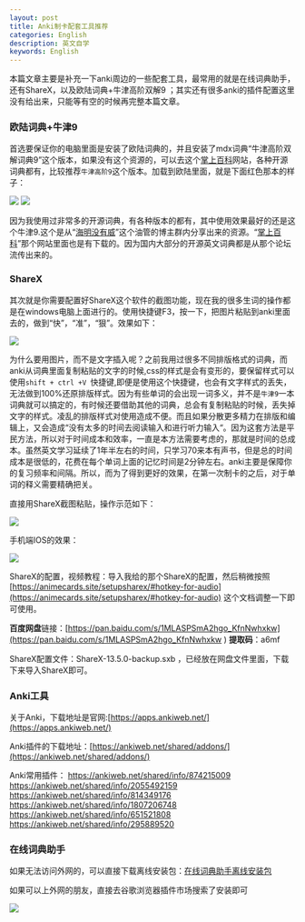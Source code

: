 ```yaml
---
layout: post
title: Anki制卡配套工具推荐
categories: English
description: 英文自学
keywords: English
---
```


本篇文章主要是补充一下anki周边的一些配套工具，最常用的就是在线词典助手，还有ShareX，以及欧陆词典+牛津高阶双解9 ；其实还有很多anki的插件配置这里没有给出来，只能等有空的时候再完整本篇文章。
### 欧陆词典+牛津9

首选要保证你的电脑里面是安装了欧陆词典的，并且安装了mdx词典“牛津高阶双解词典9”这个版本，如果没有这个资源的，可以去这个[掌上百科](https://www.pdawiki.com/forum/)网站，各种开源词典都有，比较推荐`牛津高阶9`这个版本。加载到欧陆里面，就是下面红色那本的样子：

<img src="https://cs-cn.top/images/posts/niujin_4404.png"/>

<img src="https://cs-cn.top/images/posts/niujin914552.png"/>

因为我使用过非常多的开源词典，有各种版本的都有，其中使用效果最好的还是这个牛津9.这个是从“[海明没有威](https://youtu.be/kl-i2to1zvw)”这个油管的博主群内分享出来的资源。“[掌上百科](https://www.pdawiki.com/forum/)”那个网站里面也是有下载的。因为国内大部分的开源英文词典都是从那个论坛流传出来的。

### ShareX

其次就是你需要配置好ShareX这个软件的截图功能，现在我的很多生词的操作都是在windows电脑上面进行的。使用快捷键F3，按一下，把图片粘贴到anki里面去的，做到“快”，“准”，“狠”。效果如下：

<img src="https://cs-cn.top/images/posts/myanki115246.gif"/>

为什么要用图片，而不是文字插入呢？之前我用过很多不同排版格式的词典，而anki从词典里面复制粘贴的文字的时候,css的样式是会有变形的，要保留样式可以使用`shift + ctrl +V `快捷键,即便是使用这个快捷键，也会有文字样式的丢失，无法做到100%还原排版样式。因为有些单词的会出现一词多义，并不是`牛津9`一本词典就可以搞定的，有时候还要借助其他的词典，总会有复制粘贴的时候，丢失掉文字的样式。凌乱的排版样式对使用造成不便。而且如果分散更多精力在排版和编辑上，又会造成“没有太多的时间去阅读输入和进行听力输入“。因为这套方法是平民方法，所以对于时间成本和效率，一直是本方法需要考虑的，那就是时间的总成本。虽然英文学习延续了1年半左右的时间，只学习70来本有声书，但是总的时间成本是很低的，花费在每个单词上面的记忆时间是2分钟左右。anki主要是保障你的复习频率和间隔。所以，而为了得到更好的效果，在第一次制卡的之后，对于单词的释义需要精确把关。

直接用ShareX截图粘贴，操作示范如下：

<img src="https://cs-cn.top/images/posts/pc_show115623.png"/>

手机端IOS的效果：

<img src="https://cs-cn.top/images/posts/iphone_15918.png"/>



ShareX的配置，视频教程：导入我给的那个ShareX的配置，然后稍微按照
[https://animecards.site/setupsharex/#hotkey-for-audio](https://animecards.site/setupsharex/#hotkey-for-audio) 这个文档调整一下即可使用。

**百度网盘**链接：[https://pan.baidu.com/s/1MLASPSmA2hgo_KfnNwhxkw](https://pan.baidu.com/s/1MLASPSmA2hgo_KfnNwhxkw ) 
**提取码**：a6mf

ShareX配置文件：ShareX-13.5.0-backup.sxb  ，已经放在网盘文件里面，下载下来导入ShareX即可。



### Anki工具

关于Anki，下载地址是官网:[https://apps.ankiweb.net/](https://apps.ankiweb.net/)

Anki插件的下载地址：[https://ankiweb.net/shared/addons/](https://ankiweb.net/shared/addons/)

Anki常用插件：
https://ankiweb.net/shared/info/874215009
https://ankiweb.net/shared/info/2055492159
https://ankiweb.net/shared/info/814349176
https://ankiweb.net/shared/info/1807206748
https://ankiweb.net/shared/info/651521808
https://ankiweb.net/shared/info/295889520



### 在线词典助手

如果无法访问外网的，可以直接下载离线安装包：[在线词典助手离线安装包](https://www.laohuang.net/20190523/odh-offline-package/)

如果可以上外网的朋友，直接去谷歌浏览器插件市场搜索了安装即可

<img src="https://cs-cn.top/images/posts/anki_assists145452.png"/>

